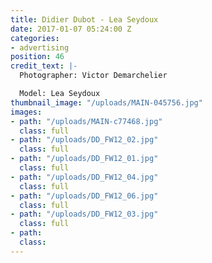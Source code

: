 ```yaml
---
title: Didier Dubot - Lea Seydoux
date: 2017-01-07 05:24:00 Z
categories:
- advertising
position: 46
credit_text: |-
  Photographer: Victor Demarchelier

  Model: Lea Seydoux
thumbnail_image: "/uploads/MAIN-045756.jpg"
images:
- path: "/uploads/MAIN-c77468.jpg"
  class: full
- path: "/uploads/DD_FW12_02.jpg"
  class: full
- path: "/uploads/DD_FW12_01.jpg"
  class: full
- path: "/uploads/DD_FW12_04.jpg"
  class: full
- path: "/uploads/DD_FW12_06.jpg"
  class: full
- path: "/uploads/DD_FW12_03.jpg"
  class: full
- path: 
  class: 
---
```


